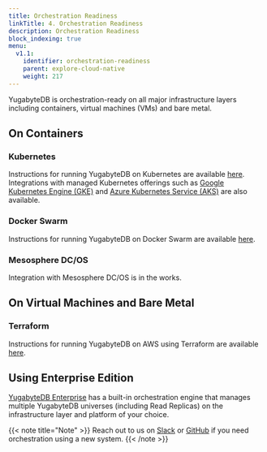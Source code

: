 ```yaml
---
title: Orchestration Readiness
linkTitle: 4. Orchestration Readiness 
description: Orchestration Readiness
block_indexing: true
menu:
  v1.1:
    identifier: orchestration-readiness
    parent: explore-cloud-native
    weight: 217
---
```


YugabyteDB is orchestration-ready on all major infrastructure layers including containers, virtual machines (VMs) and bare metal.

## On Containers

### Kubernetes

Instructions for running YugabyteDB on Kubernetes are available [here](../../../deploy/kubernetes/). Integrations with managed Kubernetes offerings such as [Google Kubernetes Engine (GKE)](../../deploy/public-clouds/gcp/#gke) and [Azure Kubernetes Service (AKS)](../../deploy/public-clouds/azure/#aks) are also available.

### Docker Swarm

Instructions for running YugabyteDB on Docker Swarm are available [here](../../../deploy/docker-swarm/).

### Mesosphere DC/OS

Integration with Mesosphere DC/OS is in the works.

## On Virtual Machines and Bare Metal

### Terraform

Instructions for running YugabyteDB on AWS using Terraform are available [here](../../../deploy/public-clouds/aws/#terraform).

## Using Enterprise Edition

[YugabyteDB Enterprise](../../../deploy/enterprise-edition/) has a built-in orchestration engine that manages multiple YugabyteDB universes (including Read Replicas) on the infrastructure layer and platform of your choice.

{{< note title="Note" >}}
Reach out to us on [Slack](https://www.yugabyte.com/slack) or [GitHub](https://github.com/yugabyte/yugabyte-db/issues) if you need orchestration using a new system.
{{< /note >}}


